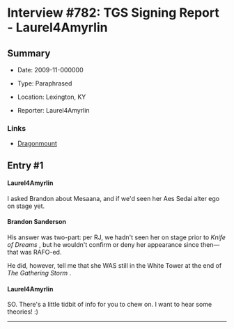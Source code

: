 # Interview #782: TGS Signing Report - Laurel4Amyrlin

## Summary

- Date: 2009-11-000000

- Type: Paraphrased

- Location: Lexington, KY

- Reporter: Laurel4Amyrlin

### Links

- [Dragonmount](http://www.dragonmount.com/forums/topic/41003-signing-questions-and-answers/page__st__80#entry1205122)


## Entry #1

#### Laurel4Amyrlin

I asked Brandon about Mesaana, and if we'd seen her Aes Sedai alter ego on stage yet.

#### Brandon Sanderson

His answer was two-part: per RJ, we hadn't seen her on stage prior to
*Knife of Dreams*
, but he wouldn't confirm or deny her appearance since then—that was RAFO-ed.

He did, however, tell me that she WAS still in the White Tower at the end of
*The Gathering Storm*
.

#### Laurel4Amyrlin

SO. There's a little tidbit of info for you to chew on. I want to hear some theories! :)


---

